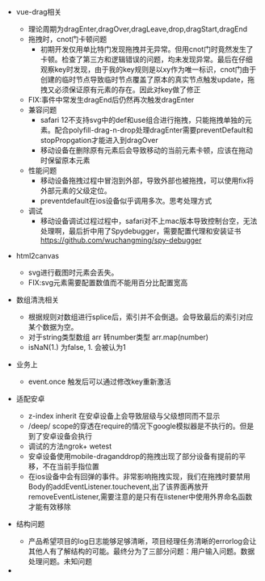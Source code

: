 - vue-drag相关
  - 理论周期为dragEnter,dragOver,dragLeave,drop,dragStart,dragEnd
  - 拖拽时，cnot门卡顿问题
    - 初期开发仅用单比特门发现拖拽并无异常。但用cnot门时竟然发生了卡顿。检查了第三方和逻辑错误的问题，均未发现异常。最后在仔细观察key时发现，由于我的key规则是以xy作为唯一标识，cnot门由于创建的临时节点导致临时节点覆盖了原本的真实节点触发update，拖拽又必须保证原有元素的存在。因此对key做了修正 
  - FIX:事件中常发生dragEnd后仍然再次触发dragEnter
  - 兼容问题
    - safari 12不支持svg中的def和use组合进行拖拽，只能拖拽单独的元素。配合polyfill-drag-n-drop处理dragEnter需要preventDefault和stopPropgation才能进入到dragOver
    - 移动设备在删除原有元素后会导致移动的当前元素卡顿，应该在拖动时保留原本元素
  - 性能问题
    - 移动设备拖拽过程中冒泡到外部，导致外部也被拖拽，可以使用fix将外部元素的父级定位。
    - preventdefault在ios设备似乎调用多次。思考处理方式
  - 调试
    - 移动设备调试过程过程中，safari对不上mac版本导致控制台空，无法处理啊，最后折中用了Spydebugger，需要配置代理和安装证书 https://github.com/wuchangming/spy-debugger
- html2canvas
  - svg进行截图时元素会丢失。
  - FIX:svg元素需要配置数值而不能用百分比配置宽高

- 数组清洗相关
  - 根据规则对数组进行splice后，索引并不会倒退。会导致最后的索引对应某个数据为空。
  - 对于string类型数组 arr 转number类型 arr.map(number)
  - isNaN(1.) 为false, 1. 会被认为1
- 业务上
  - event.once 触发后可以通过修改key重新激活
- 适配安卓
  - z-index inherit 在安卓设备上会导致层级与父级想同而不显示
  - /deep/ scope的穿透在require的情况下google模拟器是不执行的。但是到了安卓设备会执行
  - 调试的方法ngrok+ wetest
  - 安卓设备使用mobile-draganddrop的拖拽出现了部分设备有提前的平移，不在当前手指位置
  - 在ios设备中会有回弹的事件。非常影响拖拽实现，我们在拖拽时要禁用Body的addEventListener.touchevent,出了该界面再放开removeEventListener,需要注意的是只有在listener中使用外界命名函数才能有效移除
- 结构问题
  - 产品希望项目的log日志能够足够清晰，项目经理任务清晰的errorlog会让其他人有了解结构的可能。最终分为了三部分问题：用户输入问题。数据处理问题。未知问题
- 
